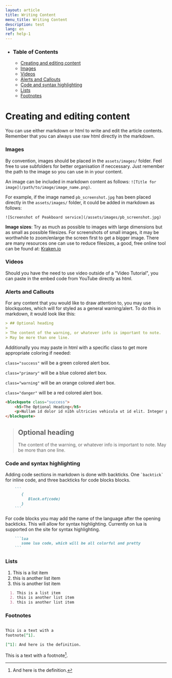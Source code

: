 ```yaml
---
layout: article
title: Writing Content
menu_title: Writing Content
description: test
lang: en
ref: help-1
---
```


 - ### Table of Contents

    + [Creating and editing content](#creating-and-editing-content)
    + [Images](#images)
    + [Videos](#videos)
    + [Alerts and Callouts](#alerts-and-callouts)
    + [Code and syntax highlighting](#code-and-syntax-highlighting)
    + [Lists](#lists)
    + [Footnotes](#footnotes)




# Creating and editing content

You can use either markdown or html to write and edit the article contents. Remember that you can always use raw html directly in the markdown.

### Images

By convention, images should be placed in the `assets/images/` folder. Feel free to use subfolders for better organisation if neccessary. Just remember the path to the image so you can use in in your content.

An image can be included in markdown content as follows: `![Title for image](/path/to/image/image_name.png)`.

For example, if the image named `pb_screenshot.jpg` has been placed directly in the `assets/images/` folder, it could be added in markdown as follows:

`![Screenshot of Peakboard service](/assets/images/pb_screenshot.jpg)`

**Image sizes**: Try as much as possible to images with large dimensions but as small as possible filesizes. For screenshots of small images, it may be worthwhile to zoom/enlarge the screen first to get a bigger image. There are many resources one can use to reduce filesizes, a good, free online tool can be found at: [Kraken.io](https://kraken.io/web-interface)

### Videos

Should you have the need to use video outside of a "Video Tutorial", you can paste in the embed code from YouTube directly as html.

### Alerts and Callouts

For any content that you would like to draw attention to, you may use blockquotes, which will for styled as a general warning/alert. To do this in markdown, it would look like this:

```markdown
> ## Optional heading
>
> The content of the warning, or whatever info is important to note.
> May be more than one line.
```

Additionally you may paste in html with a specific class to get more appropriate coloring if needed:

`class="success"` will be a green colored alert box.

`class="primary"` will be a blue colored alert box.

`class="warning"` will be an orange colored alert box.

`class="danger"` will be a red colored alert box.

```html
<blockquote class="success">
	<h5>The Optional Heading</h5>
	<p>Nullam id dolor id nibh ultricies vehicula ut id elit. Integer posuere erat a ante venenatis dapibus posuere velit aliquet.</p>
</blockquote>
```

> ## Optional heading
>
> The content of the warning, or whatever info is important to note.
> May be more than one line.

### Code and syntax highlighting

Adding code sections in markdown is done with backticks. One `` `backtick` `` for inline code, and three backticks for code blocks blocks.

````markdown
    ```
       {
          Block.of(code)
       }
    ```
````

For code blocks you may add the name of the language after the opening backticks. This will allow for syntax highlighting. Currently on lua is supported on the site for syntax highlighting.

````markdown
    ```lua
       some lua code, which will be all colorful and pretty
    ```
````

### Lists

1. This is a list item
2. this is another list item
3. this is another list item

``` markdown
  1. This is a list item
  2. this is another list item
  3. this is another list item
```

### Footnotes

```markdown

This is a text with a
footnote[^1].

[^1]: And here is the definition.

```


This is a text with a
footnote[^1].

[^1]: And here is the definition.
